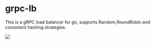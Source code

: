 # grpc-lb
This is a gRPC load balancer for go, supports Random,RoundRobin and consistent hashing strategies.

 ![](https://raw.githubusercontent.com/qingcloudhx/grpc-lb/master/struct.png "")
